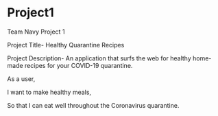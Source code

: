 # Project1

Team Navy
Project 1

Project Title- Healthy Quarantine Recipes 


Project Description- An application that surfs the web for healthy home-made recipes for your COVID-19 quarantine. 


As a user,

I want to make healthy meals, 

So that I can eat well throughout the Coronavirus quarantine. 
